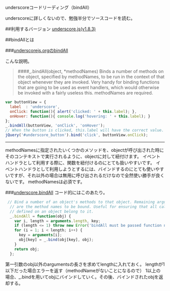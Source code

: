 underscoreコードリーディング（bindAll）

underscoreに詳しくないので、勉強半分でソースコードを読む。



##利用するバージョン
[underscore.js(v1.8.3)](https://github.com/jashkenas/underscore/tree/1.8.3)


##bindAllとは


###[underscorejs.orgのbindAll](http://underscorejs.org/#bindAll)

こんな説明。
>####_.bindAll(object, *methodNames) 
>Binds a number of methods on the object, specified by methodNames, to be run in the context of that object whenever they are invoked.
>Very handy for binding functions that are going to be used as event handlers, which would otherwise be invoked with a fairly useless this.
>methodNames are required.


```javascript
var buttonView = {
  label  : 'underscore',
  onClick: function(){ alert('clicked: ' + this.label); },
  onHover: function(){ console.log('hovering: ' + this.label); }
};
_.bindAll(buttonView, 'onClick', 'onHover');
// When the button is clicked, this.label will have the correct value.
jQuery('#underscore_button').bind('click', buttonView.onClick);
```
------------- 
methodNamesに指定されたいくつかのメソッドを、objectが呼び出された時にそのコンテキストで実行されるように、objectに対して紐付けます。
イベントハンドラとして利用する際に、関数を紐付けるのにとても扱いやすいです。
イベントハンドラとして利用しようとするには、バインドするのにとても使いやすいですが、それ以外の場合は無用に呼び出されるだけなので全然使い勝手が良くないです。
methodNamesは必須です。

###[underscore.bindAll](https://github.com/jashkenas/underscore/blob/1.8.3/underscore.js#L738)
コード的にはこのあたり。

```javascript
 // Bind a number of an object's methods to that object. Remaining arguments
  // are the method names to be bound. Useful for ensuring that all callbacks
  // defined on an object belong to it.
  _.bindAll = function(obj) {
    var i, length = arguments.length, key;
    if (length <= 1) throw new Error('bindAll must be passed function names');
    for (i = 1; i < length; i++) {
      key = arguments[i];
      obj[key] = _.bind(obj[key], obj);
    }
    return obj;
  };

```

第一引数のobj以外のargumentsの長さを求めてlengthに入れておく。
lengthが1以下だった場合エラーを返す（methodNameがないことになるので）
1以上の場合、_.bindを用いてobjにバインドしていく。その後、バインドされたobjを返却する。
